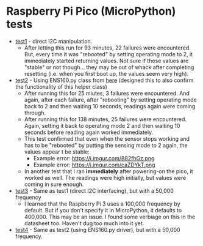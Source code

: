 # Raspberry Pi Pico (MicroPython) tests
- [test1](./test1/) - direct I2C manipulation.
    - After letting this run for 93 minutes, 22 failures were encountered. But, every time it was "rebooted" by setting operating mode to 2, it immediately started returning values. Not sure if these values are "stable" or not though... they may be out of whack after completing resetting (i.e. when you first boot up, the values seem very high).
- [test2](./test2/) - Using ENS160.py class from [here](https://github.com/TimHanewich/MicroPython-Collection/blob/master/ENS160/ENS160.py) (designed this to also confirm the functionality of this helper class)
    - After running this for 25 miutes, 3 failures were encountered. And again, after each failure, after "rebooting" by setting operating mode back to 2 and then waiting 10 seconds, readings again were coming through.
    - After running this for 138 minutes, 25 failures were encountered. Again, setting it back to operating mode 2 and then waiting 10 seconds before reading again worked immediately.
    - This test confirmed that even when the sensor stops working and has to be "rebooted" by putting the sensing mode to 2 again, the values appear t be stable:
        - Example error: https://i.imgur.com/882fhGz.png
        - Example error: https://i.imgur.com/caZDYkT.png
    - In another test that I ran **immediately** after powering-on the pico, it worked as well. The readings were high initially, but values were coming in sure enough.
- [test3](./test3/) - Same as test1 (direct I2C interfacing), but with a 50,000 frequency
    - I learned that the Raspberry Pi 3 uses a 100,000 frequency by default. But if you don't specify it in MicroPython, it defaults to 400,000. This may be an issue. I found some verbiage on this in the datasheet too. Haven't dug too much into it yet.
- [test4](./test4/) - Same as test2 (using ENS160.py driver), but with a 50,000 frequency.